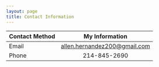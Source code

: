 ```yaml
---
layout: page
title: Contact Information
---
```


|Contact Method| My Information |
|:-------------| :---------------:|
| Email        | allen.hernandez200@gmail.com |
| Phone        | 214-845-2690   |

